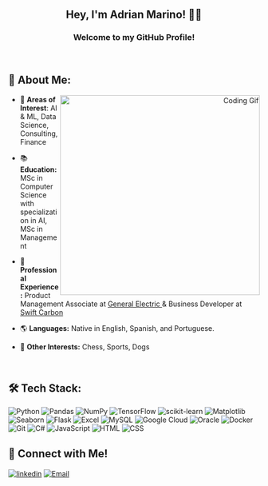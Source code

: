 <h2 align="center">Hey, I'm Adrian Marino! 👋🏻 </h1>
<h3 align="center">Welcome to my GitHub Profile!</h3>

<br>

## 🚀 About Me:
<div style="text-align: right; margin-top: down;">
    <img align="right" alt="Coding Gif" width="400" src="https://media.tenor.com/ODlGpXglZL0AAAAd/bartsimpson.gif">
</div>

- 🧐 **Areas of Interest**: AI & ML, Data Science, Consulting, Finance

- 📚 **Education:** MSc in Computer Science with specialization in AI, MSc in Management 

- 💼 **Professional Experience:** Product Management Associate at [General Electric ](https://www.gehealthcare.com/) & Business Developer at [Swift Carbon ](https://swiftbicycles.com/)

- 🌎 **Languages:** Native in English, Spanish, and Portuguese.

- 🧠 **Other Interests:** Chess, Sports, Dogs

<br>

<h2 align="left">🛠️ Tech Stack:</h2>
<p align="left"> 

![Python](https://img.shields.io/badge/Python-3776AB?style=for-the-badge&logo=python&logoColor=white)
![Pandas](https://img.shields.io/badge/Pandas-150458?style=for-the-badge&logo=pandas&logoColor=white)
![NumPy](https://img.shields.io/badge/NumPy-013243?style=for-the-badge&logo=numpy&logoColor=white)
![TensorFlow](https://img.shields.io/badge/TensorFlow-FF6F00?style=for-the-badge&logo=tensorflow&logoColor=white)
![scikit-learn](https://img.shields.io/badge/scikit_learn-F7931E?style=for-the-badge&logo=scikit-learn&logoColor=white)
![Matplotlib](https://img.shields.io/badge/Matplotlib-3776AB?style=for-the-badge&logo=matplotlib&logoColor=white)
![Seaborn](https://img.shields.io/badge/Seaborn-3776AB?style=for-the-badge&logo=seaborn&logoColor=white)
![Flask](https://img.shields.io/badge/Flask-000000?style=for-the-badge&logo=flask&logoColor=white)
![Excel](https://img.shields.io/badge/Excel-217346?style=for-the-badge&logo=microsoftexcel&logoColor=white)
![MySQL](https://img.shields.io/badge/MySQL-4479A1?style=for-the-badge&logo=mysql&logoColor=white)
![Google Cloud](https://img.shields.io/badge/Google_Cloud-4285F4?style=for-the-badge&logo=googlecloud&logoColor=white)
![Oracle](https://img.shields.io/badge/Oracle-F80000?style=for-the-badge&logo=oracle&logoColor=white)
![Docker](https://img.shields.io/badge/Docker-2496ED?style=for-the-badge&logo=docker&logoColor=white)
![Git](https://img.shields.io/badge/Git-F05032?style=for-the-badge&logo=git&logoColor=white)
![C#](https://img.shields.io/badge/C%23-239120?style=for-the-badge&logo=csharp&logoColor=white)
![JavaScript](https://img.shields.io/badge/JavaScript-F7DF1E?style=for-the-badge&logo=javascript&logoColor=black)
![HTML](https://img.shields.io/badge/HTML5-E34F26?style=for-the-badge&logo=html5&logoColor=white)
![CSS](https://img.shields.io/badge/CSS-1572B6?style=for-the-badge&logo=css3&logoColor=white)

<h2 align="left"> 🔗 Connect with Me!</h2>
<p align="left">

<a href="https://linkedin.com/in/adrian-marino" target="_blank"><img align="center" src="https://img.shields.io/badge/LinkedIn-0077B5?style=for-the-badge&logo=linkedin&logoColor=white" alt="linkedin" /></a>
<a href="mailto:adrianmarino@alumni.ie.edu?subject=Hello%20from%20your%20GitHub%20profile" target="_blank"><img align="center" src="https://img.shields.io/badge/Email-D14836?style=for-the-badge&logo=gmail&logoColor=white" alt="Email" /></a>

